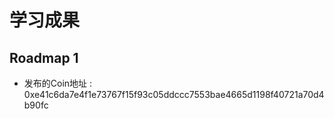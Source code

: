 # 学习成果

## Roadmap 1
- 发布的Coin地址 : 0xe41c6da7e4f1e73767f15f93c05ddccc7553bae4665d1198f40721a70d4b90fc